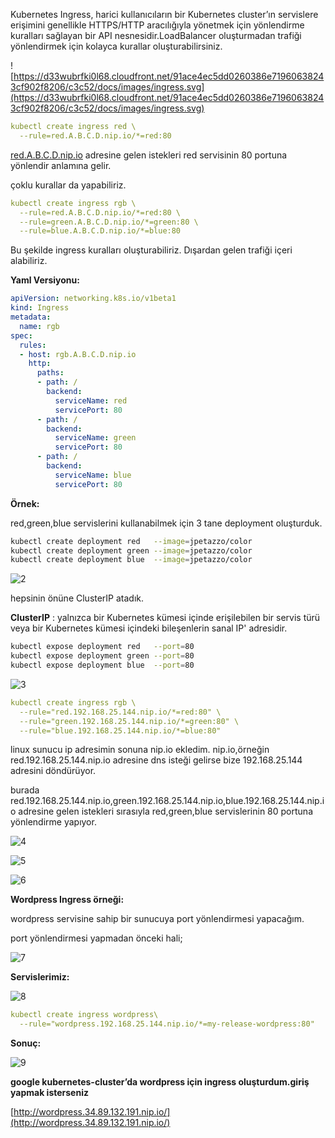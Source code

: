 Kubernetes Ingress, harici kullanıcıların bir Kubernetes cluster’ın servislere erişimini genellikle HTTPS/HTTP aracılığıyla yönetmek için yönlendirme kuralları sağlayan bir API nesnesidir.LoadBalancer oluşturmadan trafiği yönlendirmek için kolayca kurallar oluşturabilirsiniz.

![https://d33wubrfki0l68.cloudfront.net/91ace4ec5dd0260386e71960638243cf902f8206/c3c52/docs/images/ingress.svg](https://d33wubrfki0l68.cloudfront.net/91ace4ec5dd0260386e71960638243cf902f8206/c3c52/docs/images/ingress.svg)

```yaml
kubectl create ingress red \
  --rule=red.A.B.C.D.nip.io/*=red:80
```

[red.A.B.C.D.nip.io](http://red.A.B.C.D.nip.io) adresine gelen istekleri red servisinin 80 portuna yönlendir anlamına gelir.

çoklu kurallar da yapabiliriz.

```yaml
kubectl create ingress rgb \
  --rule=red.A.B.C.D.nip.io/*=red:80 \
  --rule=green.A.B.C.D.nip.io/*=green:80 \
  --rule=blue.A.B.C.D.nip.io/*=blue:80
```

Bu şekilde ingress kuralları oluşturabiliriz. Dışardan gelen trafiği içeri alabiliriz.

**Yaml Versiyonu:**

```yaml
apiVersion: networking.k8s.io/v1beta1
kind: Ingress
metadata:
  name: rgb
spec:
  rules:
  - host: rgb.A.B.C.D.nip.io
    http:
      paths:
      - path: /
        backend:
          serviceName: red
          servicePort: 80
      - path: /
        backend:
          serviceName: green
          servicePort: 80
      - path: /
        backend:
          serviceName: blue
          servicePort: 80
```

**Örnek:**

red,green,blue servislerini kullanabilmek için 3 tane deployment oluşturduk.

```bash
kubectl create deployment red   --image=jpetazzo/color
kubectl create deployment green --image=jpetazzo/color
kubectl create deployment blue  --image=jpetazzo/color
```

![2](https://user-images.githubusercontent.com/67348445/188747968-a97862a5-f8d8-4f4a-a632-b2f238066e00.png)


hepsinin önüne ClusterIP atadık.

**ClusterIP** : yalnızca bir Kubernetes kümesi içinde erişilebilen bir servis türü veya bir Kubernetes kümesi içindeki bileşenlerin sanal IP' adresidir.

```bash
kubectl expose deployment red   --port=80
kubectl expose deployment green --port=80
kubectl expose deployment blue  --port=80
```

![3](https://user-images.githubusercontent.com/67348445/188748194-34a76618-11ad-46bb-aa78-ce1821daa1f6.png)


```yaml
kubectl create ingress rgb \
  --rule="red.192.168.25.144.nip.io/*=red:80" \
  --rule="green.192.168.25.144.nip.io/*=green:80" \
  --rule="blue.192.168.25.144.nip.io/*=blue:80"
```

linux sunucu ip adresimin sonuna nip.io ekledim. nip.io,örneğin red.192.168.25.144.nip.io adresine dns isteği gelirse bize 192.168.25.144 adresini döndürüyor.

burada red.192.168.25.144.nip.io,green.192.168.25.144.nip.io,blue.192.168.25.144.nip.io adresine gelen istekleri sırasıyla red,green,blue servislerinin 80 portuna yönlendirme yapıyor.

![4](https://user-images.githubusercontent.com/67348445/188748815-de71a065-8316-418b-ba56-747be95034bb.png)


![5](https://user-images.githubusercontent.com/67348445/188748820-7ee4127e-0382-4114-b56a-ea710e307e3c.png)


![6](https://user-images.githubusercontent.com/67348445/188748824-dbb75364-9ce3-4ce2-856a-c06a34dbc93f.png)



**Wordpress Ingress örneği:**

wordpress servisine sahip bir sunucuya port yönlendirmesi yapacağım.

port yönlendirmesi yapmadan önceki hali;

![7](https://user-images.githubusercontent.com/67348445/188748208-07ecd49f-2a46-4a02-b6f7-83c01128083d.png)


**Servislerimiz:**

![8](https://user-images.githubusercontent.com/67348445/188748210-903940d6-c5e2-43bc-87f1-a6c5a1176049.png)


```yaml
kubectl create ingress wordpress\
  --rule="wordpress.192.168.25.144.nip.io/*=my-release-wordpress:80"
```

**Sonuç:**

![9](https://user-images.githubusercontent.com/67348445/188748214-48d1e89f-e0a3-4990-81a6-a2fbbdc159aa.png)


**google kubernetes-cluster’da wordpress için ingress oluşturdum.giriş yapmak isterseniz**

[http://wordpress.34.89.132.191.nip.io/](http://wordpress.34.89.132.191.nip.io/)
